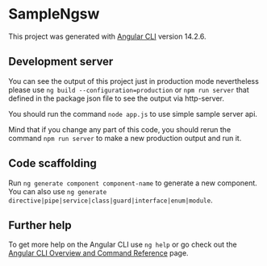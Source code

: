 # SampleNgsw

This project was generated with [Angular CLI](https://github.com/angular/angular-cli) version 14.2.6.

## Development server
You can see the output of this project just in production mode nevertheless please use `ng build --configuration=production` or `npm run server` that defined in the package json file to see the output via http-server.

You should run the command `node app.js` to use simple sample server api.

Mind that if you change any part of this code, you should rerun the command `npm run server` to make a new production output and run it. 

## Code scaffolding

Run `ng generate component component-name` to generate a new component. You can also use `ng generate directive|pipe|service|class|guard|interface|enum|module`.

## Further help

To get more help on the Angular CLI use `ng help` or go check out the [Angular CLI Overview and Command Reference](https://angular.io/cli) page.
